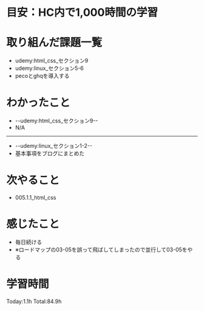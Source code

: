 # 目安：HC内で1,000時間の学習
# 取り組んだ課題一覧
- udemy:html_css_セクション9
- udemy:linux_セクション5-6
- pecoとghqを導入する
# わかったこと
- --udemy:html_css_セクション9--
- N/A
-------------------------
- --udemy:linux_セクション1-2--
- 基本事項をブログにまとめた
# 次やること
- 005.1.1_html_css
# 感じたこと
- 毎日続ける
- ※ロードマップの03-05を誤って飛ばしてしまったので並行して03-05をやる
# 学習時間
Today:1.1h
Total:84.9h
